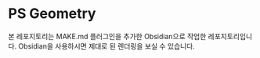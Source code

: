 # PS Geometry

본 레포지토리는 MAKE.md 플러그인을 추가한 Obsidian으로 작업한 레포지토리입니다. Obsidian을 사용하시면 제대로 된 렌더링을 보실 수 있습니다.

